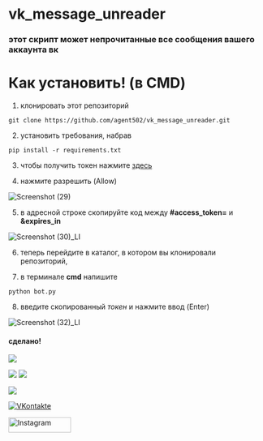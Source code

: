 # vk_message_unreader
### этот скрипт может непрочитанные все сообщения вашего аккаунта вк
# Как установить! (в CMD)
1. клонировать этот репозиторий
```
git clone https://github.com/agent502/vk_message_unreader.git
```
2. установить требования, набрав
```
pip install -r requirements.txt
```
3. чтобы получить токен нажмите [здесь](https://oauth.vk.com/authorize?client_id=2685278&scope=1073737727&redirect_uri=https://oauth.vk.com/blank.html&display=page&response_type=token&revoke=1)

4. нажмите разрешить (Allow)

![Screenshot (29)](https://user-images.githubusercontent.com/77380511/139809221-70eb5647-a5a9-4db8-b032-280cd04e7e67.png)

5. в адресной строке скопируйте код между **#access_token=** и **&expires_in**

![Screenshot (30)_LI](https://user-images.githubusercontent.com/77380511/139810390-f461a1a9-5bc1-4bb0-a880-57b80945db9c.jpg)

6. теперь перейдите в каталог, в котором вы клонировали репозиторий,

7. в терминале **cmd** напишите
```
python bot.py
```

8. введите скопированный *токен* и нажмите ввод (Enter)

![Screenshot (32)_LI](https://user-images.githubusercontent.com/77380511/139810546-97e801f7-d1c3-4a5a-9e65-f3429d1007f3.jpg)

#### сделано!
<p align="left">
  <img src="https://gpvc.arturio.dev/agent502"/>
</p>
<p align="left">
  <a><img src="https://img.shields.io/badge/-Python-%230075a8?logo=python&logoColor=white&style=flat-square"/></a>
  <a><img src="https://img.shields.io/badge/-HTML-%23de4b25?logo=html5&logoColor=white&style=flat-square"/></a>
</p>
<p align="left">
  <img
    src="https://github-readme-stats.vercel.app/api?username=agent502&count_private=true&show_icons=true&include_all_commits=true&disable_animations=true&hide_rank=true&hide_border=false&theme=react&border_color=57a5fe"
  />
</p>
<p align="left">
  <a href="https://vk.com/a_502"
    ><img
      src="https://img.shields.io/badge/VKontakte-%232E87FB?style=for-the-badge&logo=vk&logoColor=white"
      alt="VKontakte"
  /></a>
</p>
<p align="left">
  <a href="https://instagram.com/agent__502"
  ><img
        src="https://user-images.githubusercontent.com/77380511/139829829-a13996e4-90b3-41ca-b51b-14b499a298b3.png" width="123" height="30"
        alt="Instagram"
        /></a>
        </p>

